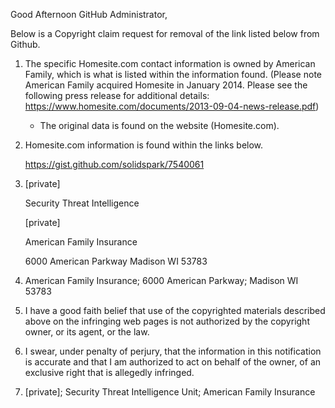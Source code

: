 Good Afternoon GitHub Administrator,

Below is a Copyright claim request for removal of the link listed below from Github.

1. The specific Homesite.com contact information is owned by American Family, which is what is listed within the information found. (Please note American Family acquired Homesite in January 2014.  Please see the following press release for additional details:  https://www.homesite.com/documents/2013-09-04-news-release.pdf)

    * The original data is found on the website (Homesite.com).

2. Homesite.com information is found within the links below.
   
   https://gist.github.com/solidspark/7540061

3. [private]  
   
   Security Threat Intelligence
   
   [private]  
   
   American Family Insurance

   6000 American Parkway
   Madison WI 53783

4. American Family Insurance; 6000 American Parkway; Madison WI 53783

5. I have a good faith belief that use of the copyrighted materials described above on the infringing web pages is not authorized by the copyright owner, or its agent, or the law.

6. I swear, under penalty of perjury, that the information in this notification is accurate and that I am authorized to act on behalf of the owner, of an exclusive right that is allegedly infringed.

7. [private]; Security Threat Intelligence Unit; American Family Insurance
